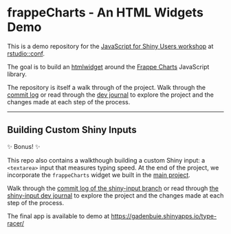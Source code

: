 
# frappeCharts - An HTML Widgets Demo

<!-- badges: start -->
<!-- badges: end -->

[js4shiny]: https://js4shiny.com
[js4rsconf]: https://github.com/rstudio-conf-2020/js-for-shiny
[htmlwidget]: https://www.htmlwidgets.org/
[frappe-charts]: https://frappe.io/charts

This is a demo repository for the 
[JavaScript for Shiny Users workshop][js4shiny] at 
[rstudio::conf][js4rsconf].

The goal is to build an [htmlwidget]
around the [Frappe Charts][frappe-charts] JavaScript library.

The repository is itself a walk through of the project.
Walk through the 
[commit log](https://github.com/gadenbuie/js4shiny-frappeCharts/commits/master)
or read through the 
[dev journal](https://github.com/gadenbuie/js4shiny-frappeCharts/blob/master/dev/dev.md)
to explore the project and the changes made at each step of the process.

---

## Building Custom Shiny Inputs

&#x2728; Bonus! &#x2728;

This repo also contains a walkthough
building a custom Shiny input: 
a `<textarea>` input that measures typing speed.
At the end of the project,
we incorporate the `frappeCharts` widget
we built in the [main project](https://github.com/gadenbuie/js4shiny-frappeCharts/blob/master/dev/dev.md).

Walk through the 
[commit log of the shiny-input branch](https://github.com/gadenbuie/js4shiny-frappeCharts/commits/shiny-input)
or read through
[the shiny-input dev journal](https://github.com/gadenbuie/js4shiny-frappeCharts/tree/shiny-input/inst/shiny-input-app#readme)
to explore the project and the changes made at each step of the process.

The final app is available to demo at https://gadenbuie.shinyapps.io/type-racer/
